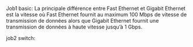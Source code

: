 Job1 basic:
La principale différence entre Fast Ethernet et Gigabit Ethernet est la vitesse où Fast Ethernet fournit au maximum 100 Mbps de vitesse de transmission de données alors que Gigabit Ethernet fournit une transmission de données à haute vitesse jusqu’à 1 Gbps. 


job2 switch:

